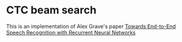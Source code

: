# CTC beam search
This is an implementation of Alex Grave's paper [Towards End-to-End Speech Recognition with Recurrent Neural Networks](http://www.jmlr.org/proceedings/papers/v32/graves14.pdf)